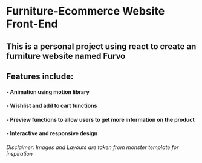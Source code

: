 # Furniture-Ecommerce Website Front-End

## This is a personal project using react to create an furniture website named Furvo

## Features include:

#### - Animation using motion library

#### - Wishlist and add to cart functions

#### - Preview functions to allow users to get more information on the product

#### - Interactive and responsive design

###### Disclaimer: Images and Layouts are taken from monster template for inspiration
